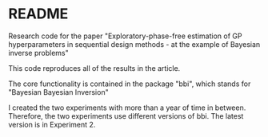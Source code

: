 # README

Research code for the paper "Exploratory-phase-free estimation of GP hyperparameters in sequential design methods - at the example of Bayesian inverse problems"

This code reproduces all of the results in the article.

The core functionality is contained in the package "bbi", which stands for "Bayesian Bayesian Inversion"

I created the two experiments with more than a year of time in between. Therefore, the two experiments use different versions of bbi. The latest version is in Experiment 2.

